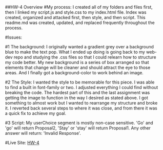 ##HW-4 Overview
#My process:
I created all of my folders and files first, then I linked my script.js and
style.css to my index.html file.  Index was created, organized and attacked
first, then style, and then script. This readme.md was created, updated, and
replaced frequently throughout the process.

#Issues:

#1 The background:
I originally wanted a gradient grey over a background blue to make the text pop.
What I ended up doing is going back to my web-dev repo and studying the .css
files so that I could relearn how to structure my code better. My new background
is a series of box arranged so that elements that change will be cleaner and
should attract the eye to those areas. And I finally got a background-color to
work behind an image.

#2 The Style:
I wanted the style to be memorable for this piece. I was able to find a built in
font-family or two. I adjusted everything I could find without breaking the code.
The hardest part of this and the last assignment was getting the image to function
in the way I desired as stated above. I got something to almost work but I wanted
to rearrange my structure and broke it. I reverted back several steps to where it
was close, and from there it was a quick fix to achieve my goal.

#3 Script:
My userChoice segment is mostly non-case sensitive. 'Go' and 'go' will return
Proposal2, 'Stay' or 'stay' will return Proposal1. Any other answer will return:
'Invalid Response'. 






#Live Site:
[HW-4](https://ewilsey.github.io/MART441/HW-4/)
